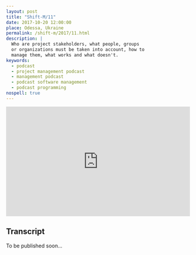 ```yaml
---
layout: post
title: "Shift-M/11"
date: 2017-10-20 12:00:00
place: Odessa, Ukraine
permalink: /shift-m/2017/11.html
description: |
  Who are project stakeholders, what people, groups
  or organizations must be taken into account, how to
  manage them, what works and what doesn't.
keywords:
  - podcast
  - project management podcast
  - management podcast
  - podcast software management
  - podcast programming
nospell: true
---
```


<iframe width="100%" height="300" scrolling="no" frameborder="no" src="https://w.soundcloud.com/player/?url=https%3A//api.soundcloud.com/tracks/347940579%3Fsecret_token%3Ds-0YaIs&amp;color=%23ff5500&amp;auto_play=false&amp;hide_related=false&amp;show_comments=true&amp;show_user=true&amp;show_reposts=false&amp;show_teaser=true&amp;visual=true"></iframe>

## Transcript

To be published soon...
